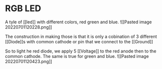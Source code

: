 # RGB LED
A tyle of [[led]] with different colors, red green and blue. ![[Pasted image 20220701120228.png]]

The construction in making those is that it is only a cobination of 3 different [[Diode]]s with common cathode or pin that we connect to the [[Ground]]

So to light he red diode, we apply 5 [[Voltage]] to the red anode then to the common cathode. The same is true for green and blue. 
![[Pasted image 20220701120423.png]]
